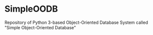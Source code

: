 SimpleOODB
==========

Repository of Python 3-based Object-Oriented Database System called "Simple Object-Oriented Database"
